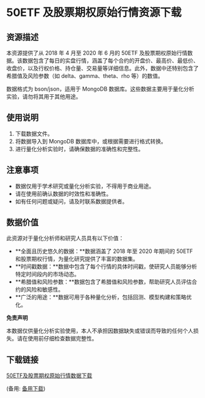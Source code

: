 # 50ETF 及股票期权原始行情资源下载

## 资源描述

本资源提供了从 2018 年 4 月至 2020 年 6 月的 50ETF 及股票期权原始行情数据。该数据包含了每日的实盘行情，涵盖了每个合约的开盘价、最高价、最低价、收盘价，以及行权价格、持仓量、交易量等详细信息。此外，数据中还特别包含了希腊值及风险参数（如 delta、gamma、theta、rho 等）的数值。

数据格式为 bson/json，适用于 MongoDB 数据库。这些数据主要用于量化分析实验，请勿将其用于其他用途。

## 使用说明

1. 下载数据文件。
2. 将数据导入到 MongoDB 数据库中，或根据需要进行格式转换。
3. 进行量化分析实验时，请确保数据的准确性和完整性。

## 注意事项

- 数据仅用于学术研究或量化分析实验，不得用于商业用途。
- 请在使用前确认数据的时效性和准确性。
- 如有任何问题或疑问，请及时联系数据提供者。

## 数据价值

此资源对于量化分析师和研究人员具有以下价值：

- **全面且历史悠久的数据：**数据涵盖了 2018 年至 2020 年期间的 50ETF 和股票期权行情，为量化研究提供了丰富的数据集。
- **时间戳数据：**数据中包含了每个行情的具体时间戳，使研究人员能够分析特定时间段内的市场动态。
- **希腊值和风险参数：**数据包含了希腊值和风险参数，帮助研究人员评估合约的风险和敏感性。
- **广泛的用途：**数据可用于各种量化分析，包括回测、模型构建和策略优化。

**免责声明**

本数据仅供量化分析实验使用，本人不承担因数据缺失或错误而导致的任何个人损失。请在使用前仔细检查数据完整性。

## 下载链接
[50ETF及股票期权原始行情数据下载](https://pan.quark.cn/s/5c23b461938b) 

(备用: [备用下载](https://pan.baidu.com/s/1UMRry2KQDrT-KxA-EG7COg?pwd=1234))
